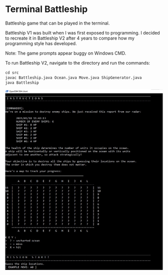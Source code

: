 # Terminal Battleship
Battleship game that can be played in the terminal.

Battleship V1 was built when I was first exposed to programming. I decided to
recreate it in Battleship V2 after 4 years to compare how my programming style has developed.

Note: The game prompts appear buggy on Windows CMD.

To run Battleship V2, navigate to the directory and run the commands:
```
cd src
javac Battleship.java Ocean.java Move.java ShipGenerator.java
java Battleship
```

![screenshot](screenshot.jpg)
